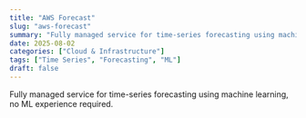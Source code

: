 ```yaml
---
title: "AWS Forecast"
slug: "aws-forecast"
summary: "Fully managed service for time-series forecasting using machine learning, no ML experience required."
date: 2025-08-02
categories: ["Cloud & Infrastructure"]
tags: ["Time Series", "Forecasting", "ML"]
draft: false
---
```


Fully managed service for time-series forecasting using machine learning, no ML experience required.
